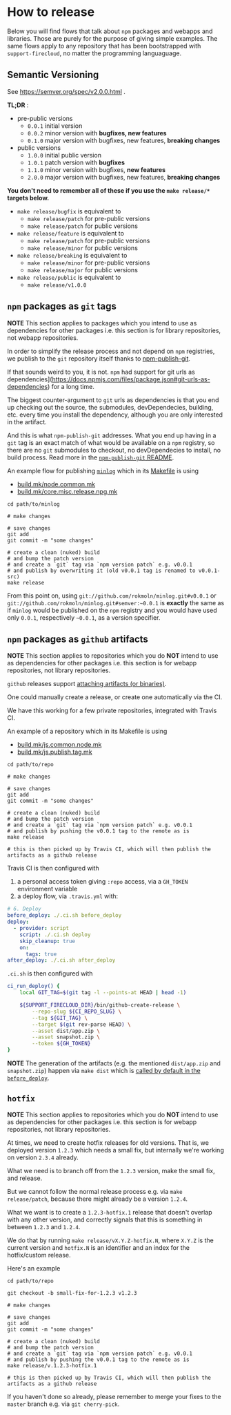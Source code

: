 # How to release

Below you will find flows that talk about `npm` packages and webapps and libraries.
Those are purely for the purpose of giving simple examples.
The same flows apply to any repository that has been bootstrapped with `support-firecloud`, no matter the programming languaguage.


## Semantic Versioning

See https://semver.org/spec/v2.0.0.html .

**TL;DR** :

* pre-public versions
  * `0.0.1` initial version
  * `0.0.2` minor version with **bugfixes, new features**
  * `0.1.0` major version with bugfixes, new features, **breaking changes**
* public versions
  * `1.0.0` initial public version
  * `1.0.1` patch version with **bugfixes**
  * `1.1.0` minor version with bugfixes, **new features**
  * `2.0.0` major version with bugfixes, new features, **breaking changes**


**You don't need to remember all of these if you use the `make release/*` targets below.**

* `make release/bugfix` is equivalent to
  * `make release/patch` for pre-public versions
  * `make release/patch` for public versions
* `make release/feature` is equivalent to
  * `make release/patch` for pre-public versions
  * `make release/minor` for public versions
* `make release/breaking` is equivalent to
  * `make release/minor` for pre-public versions
  * `make release/major` for public versions
* `make release/public` is equivalent to
  * `make release/v1.0.0`


## `npm` packages as `git` tags

**NOTE** This section applies to packages which you intend to use
as dependencies for other packages i.e. this section is for library repositories, not webapp repositories.

In order to simplify the release process and not depend on `npm` registries,
we publish to the `git` repository itself thanks to [npm-publish-git](https://github.com/andreineculau/npm-publish-git).

If that sounds weird to you, it is not. `npm` had support for
git urls as dependencies](https://docs.npmjs.com/files/package.json#git-urls-as-dependencies)
for a long time.

The biggest counter-argument to `git` urls as dependencies is that
you end up checking out the source, the submodules, devDependecies, building, etc. every time you install the dependency,
although you are only interested in the artifact.

And this is what `npm-publish-git` addresses.
What you end up having in a `git` tag is an exact match of what would be available on a `npm` registry,
so there are no `git` submodules to checkout, no devDependecies to install, no build process.
Read more in the [`npm-publish-git` README](https://github.com/andreineculau/npm-publish-git/blob/master/README.md).

An example flow for publishing [`minlog`](https://github.com/rokmoln/minlog)
which in its [Makefile](https://github.com/rokmoln/minlog/blob/master/Makefile) is using

* [build.mk/node.common.mk](../build.mk/node.common.mk)
* [build.mk/core.misc.release.npg.mk](../build.mk/core.misc.release.npg.mk)

```
cd path/to/minlog

# make changes

# save changes
git add
git commit -m "some changes"

# create a clean (nuked) build
# and bump the patch version
# and create a `git` tag via `npm version patch` e.g. v0.0.1
# and publish by overwriting it (old v0.0.1 tag is renamed to v0.0.1-src)
make release
```

From this point on, using `git://github.com/rokmoln/minlog.git#v0.0.1`
or `git://github.com/rokmoln/minlog.git#semver:~0.0.1` is **exactly** the same
as if `minlog` would be published on the `npm` registry
and you would have used only `0.0.1`, respectively `~0.0.1`, as a version specifier.


## `npm` packages as `github` artifacts

**NOTE** This section applies to repositories which you do **NOT** intend to use
as dependencies for other packages i.e. this section is for webapp repositories, not library repositories.

`github` releases support [attaching artifacts (or binaries)](https://help.github.com/articles/creating-releases/).

One could manually create a release, or create one automatically via the CI.

We have this working for a few private repositories, integrated with Travis CI.

An example of a repository which in its Makefile is using

* [build.mk/js.common.node.mk](../build.mk/js.common.node.mk)
* [build.mk/js.publish.tag.mk](../build.mk/js.publish.tag.mk)

```
cd path/to/repo

# make changes

# save changes
git add
git commit -m "some changes"

# create a clean (nuked) build
# and bump the patch version
# and create a `git` tag via `npm version patch` e.g. v0.0.1
# and publish by pushing the v0.0.1 tag to the remote as is
make release

# this is then picked up by Travis CI, which will then publish the artifacts as a github release
```

Travis CI is then configured with

1. a personal access token giving `:repo` access, via a `GH_TOKEN` environment variable
2. a deploy flow, via `.travis.yml` with:

```yml
# 6. Deploy
before_deploy: ./.ci.sh before_deploy
deploy:
  - provider: script
    script: ./.ci.sh deploy
    skip_cleanup: true
    on:
      tags: true
after_deploy: ./.ci.sh after_deploy
```

`.ci.sh` is then configured with

```bash
ci_run_deploy() {
    local GIT_TAG=$(git tag -l --points-at HEAD | head -1)

    ${SUPPORT_FIRECLOUD_DIR}/bin/github-create-release \
        --repo-slug ${CI_REPO_SLUG} \
        --tag ${GIT_TAG} \
        --target $(git rev-parse HEAD) \
        --asset dist/app.zip \
        --asset snapshot.zip \
        --token ${GH_TOKEN}
}
```

**NOTE** The generation of the artifacts (e.g. the mentioned `dist/app.zip` and `snapshot.zip`)
happen via `make dist` which is [called by default in the `before_deploy`](../ci/before_deploy.inc.sh).


## `hotfix`

**NOTE** This section applies to repositories which you do **NOT** intend to use
as dependencies for other packages i.e. this section is for webapp repositories, not library repositories.

At times, we need to create hotfix releases for old versions.
That is, we deployed version `1.2.3` which needs a small fix, but internally we're working on version `2.3.4` already.

What we need is to branch off from the `1.2.3` version, make the small fix, and release.

But we cannot follow the normal release process e.g. via `make release/patch`, because there might already be a version `1.2.4`.

What we want is to create a `1.2.3-hotfix.1` release that doesn't overlap with any other version, and correctly signals that this is something in between `1.2.3` and `1.2.4`.

We do that by running `make release/vX.Y.Z-hotfix.N`,
where `X.Y.Z` is the current version and `hotfix.N` is an identifier and an index for the hotfix/custom release.

Here's an example

```
cd path/to/repo

git checkout -b small-fix-for-1.2.3 v1.2.3

# make changes

# save changes
git add
git commit -m "some changes"

# create a clean (nuked) build
# and bump the patch version
# and create a `git` tag via `npm version patch` e.g. v0.0.1
# and publish by pushing the v0.0.1 tag to the remote as is
make release/v.1.2.3-hotfix.1

# this is then picked up by Travis CI, which will then publish the artifacts as a github release
```

If you haven't done so already, please remember to merge your fixes to the `master` branch e.g. via `git cherry-pick`.
